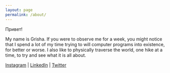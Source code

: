 ```yaml
---
layout: page
permalink: /about/
---
```


Привет!

My name is Grisha. If you were to observe me for a week, you might notice that I spend a lot of my time trying to will computer programs into existence, for better or worse. I also like to physically traverse the world, one hike at a time, to try and see what it is all about.

[Instagram](http://instagram.com/lunafiko) | [LinkedIn](https://www.linkedin.com/in/grigorykruglov) | [Twitter](http://twitter.com/lunafiko)
